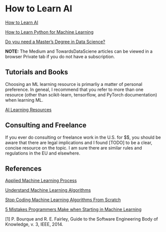 # How to Learn AI

[How to Learn AI](https://medium.com/geekculture/how-to-learn-ai-7bb743f0bbdf)

[How to Learn Python for Machine Learning](https://machinelearningmastery.com/how-to-learn-python-for-machine-learning/)

[Do you need a Master’s Degree in Data Science?](https://towardsdatascience.com/do-you-need-a-masters-degree-in-data-science-you-are-asking-the-wrong-question-8c83dec8bf1b?source=rss----7f60cf5620c9---4)

**NOTE:** The Medium and TowardsDataSciene articles can be viewed in a browser Private tab if you do not have a subscription.


## Tutorials and Books

Choosing an ML learning resource is primarliy a matter of personal preference. In geneal, I recommend that you refer to more than one resource (other than scikit-learn, tensorflow, and PyTorch documentation) when learning ML.

[AI Learning Resources](https://aicoder.medium.com/ai-learning-resources-b49da21fd3b8)


## Consulting and Freelance

If you ever do consulting or freelance work in the U.S. for $$, you should be aware that there are legal implications and I found [TODO] to be a clear, concise resource on the topic. I am sure there are similar rules and regulations in the EU and elsewhere.


## References

[Applied Machine Learning Process](https://machinelearningmastery.com/start-here/#process)

[Understand Machine Learning Algorithms](https://machinelearningmastery.com/start-here/#algorithms)

[Stop Coding Machine Learning Algorithms From Scratch](https://machinelearningmastery.com/dont-implement-machine-learning-algorithms/)

[5 Mistakes Programmers Make when Starting in Machine Learning](https://machinelearningmastery.com/mistakes-programmers-make-when-starting-in-machine-learning/)


[1] P. Bourque and R. E. Fairley, Guide to the Software Engineering Body of Knowledge, v. 3, IEEE, 2014. 


